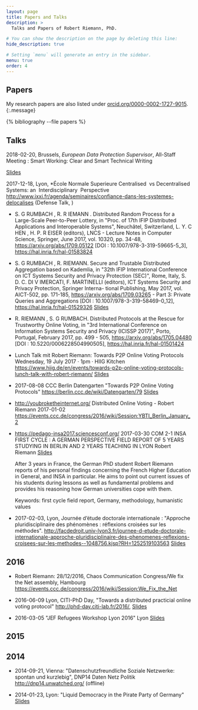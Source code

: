 ```yaml
---
layout: page
title: Papers and Talks
description: >
  Talks and Papers of Robert Riemann, PhD.

# You can show the description on the page by deleting this line:
hide_description: true

# Setting `menu` will generate an entry in the sidebar.
menu: true
order: 4
---
```


## Papers

My research papers are also listed under [orcid.org/0000-0002-1727-9015](https://orcid.org/0000-0002-1727-9015).
{:.message}

{% bibliography --file papers %}

## Talks


2018-02-20, Brussels, *European Data Protection Supervisor*, All-Staff Meeting
:  Smart Working: Clear and Smart Technical Writing

  [Slides](https://slides.com/rriemann/cast-writing-edps)

2017-12-18, Lyon, *École Normale Superieure Centralised​ ​ vs​ ​ Decentralised​ ​ Systems: an​ ​ Interdisciplinary​ ​ Perspective  <http://www.ixxi.fr/agenda/seminaires/confiance-dans-les-systemes-delocalises> (Defense Talk, )

- S. G RUMBACH , R. R IEMANN . Distributed Random Process for a Large-Scale Peer-to-Peer Lottery, in "Proc.
of 17th IFIP Distributed Applications and Interoperable Systems", Neuchâtel, Switzerland, L. Y. C HEN , H.
P. R EISER (editors), LNCS - Lecture Notes in Computer Science, Springer, June 2017, vol. 10320, pp. 34-48,
https://arxiv.org/abs/1709.05122 [DOI : 10.1007/978-3-319-59665-5_3], https://hal.inria.fr/hal-01583824

- S. G RUMBACH , R. RIEMANN. Secure and Trustable Distributed Aggregation based on Kademlia, in "32th
IFIP International Conference on ICT Systems Security and Privacy Protection (SEC)", Rome, Italy, S. D. C.
DI V IMERCATI, F. MARTINELLI (editors), ICT Systems Security and Privacy Protection, Springer Interna-
tional Publishing, May 2017, vol. AICT-502, pp. 171-185, https://arxiv.org/abs/1709.03265 - Part 3: Private
Queries and Aggregations [DOI : 10.1007/978-3-319-58469-0_12], https://hal.inria.fr/hal-01529326 [Slides](http://slides.com/rriemann/p2p-evoting)

- R. RIEMANN , S. G RUMBACH. Distributed Protocols at the Rescue for Trustworthy Online Voting, in "3rd
International Conference on Information Systems Security and Privacy (ICISSP 2017)", Porto, Portugal,
February 2017, pp. 499 - 505, https://arxiv.org/abs/1705.04480 [DOI : 10.5220/0006228504990505],
https://hal.inria.fr/hal-01501424

- Lunch Talk mit Robert Riemann: Towards P2P Online Voting Protocols
Wednesday, 19 July 2017 · 1pm · HIIG Kitchen
https://www.hiig.de/en/events/towards-p2p-online-voting-protocols-lunch-talk-with-robert-riemann/ [Slides](https://people.physik.hu-berlin.de/~rriemann/publications/presentations/hiig-lunch-talk-2017-trust-online-voting.pdf)

- 2017-08-08 CCC Berlin Datengarten "Towards P2P Online Voting Protocols" <https://berlin.ccc.de/wiki/Datengarten/79> [Slides](https://people.physik.hu-berlin.de/~rriemann/publications/presentations/datengarten-79-ccc-berlin-2017-trust-online-voting-advokat.pdf)

- <http://youbroketheinternet.org/> Distributed Online Voting - Robert Riemann 2017-01-02
 <https://events.ccc.de/congress/2016/wiki/Session:YBTI_Berlin_January_2>

- <https://pedago-insa2017.sciencesconf.org/> 2017-03-30 COM 2-1 INSA FIRST CYCLE : A GERMAN PERSPECTIVE FIELD REPORT
OF 5 YEARS STUDYING IN BERLIN AND 2 YEARS TEACHING IN LYON
Robert Riemann [Slides](http://slides.com/rriemann/insa-experience)

  After 3 years in France, the German PhD student Robert Riemann reports of his personal findings concerning the French Higher Education in General, and INSA in particular. He aims to point out current issues of his students during lessons as well as fundamental problems and provides his reasoning how German universities cope with them.

  Keywords: first cycle field report, Germany, methodology, humanistic values

- 2017-02-03, Lyon, Journée d’étude doctorale internationale : "Approche pluridisciplinaire des phénomènes : réflexions croisées sur les méthodes".
<http://facdedroit.univ-lyon3.fr/journee-d-etude-doctorale-internationale-approche-pluridisciplinaire-des-phenomenes-reflexions-croisees-sur-les-methodes--1048756.kjsp?RH=1252519103563> [Slides](http://slides.com/rriemann/secret-of-online-voting)

## 2016

- Robert Riemann: 28/12/2016, Chaos Communication Congress/We fix the Net assembly, Hambourg <https://events.ccc.de/congress/2016/wiki/Session:We_Fix_the_Net>

- 2016-06-09 Lyon, CITI-PhD Day, "Towards a distributed practicial online voting protocol" <http://phd-day.citi-lab.fr/2016/>, [Slides](http://slides.com/rriemann/distributed-evoting)

- 2016-03-05 "JEF Refugees Workshop Lyon 2016" Lyon [Slides](https://slides.com/rriemann/refugees-workshop-2016)

## 2015

## 2014

- 2014-09-21, Vienna: "Datenschutzfreundliche Soziale Netzwerke: spontan und kurzlebig", DNP14 Daten Netz Politik http://dnp14.unwatched.org/ (offline)

- 2014-01-23, Lyon: "Liquid Democracy in the Pirate Party of Germany" [Slides](https://people.physik.hu-berlin.de/~rriemann/publications/presentations/Liquid-Democracy-in-the-Pirate-Party-of-Germany.pdf)
